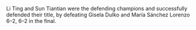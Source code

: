 Li Ting and Sun Tiantian were the defending champions and successfully defended their title, by defeating Gisela Dulko and María Sánchez Lorenzo 6–2, 6–2 in the final.
